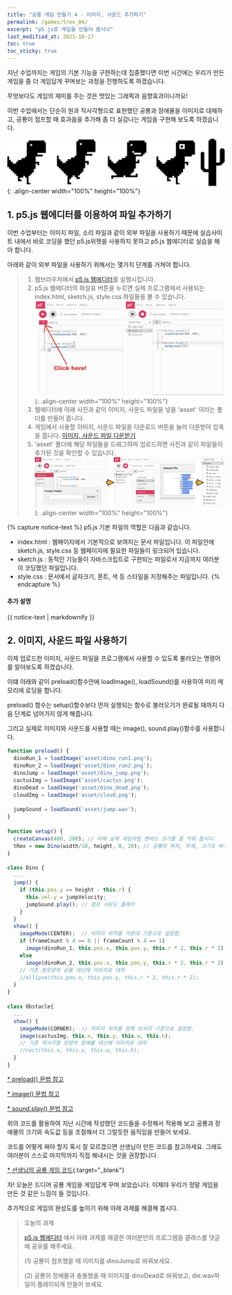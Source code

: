 ```yaml
---
title: "공룡 게임 만들기 4 - 이미지, 사운드 추가하기"
permalink: /games/trex_04/
excerpt: "p5.js로 게임을 만들어 봅시다"
last_modified_at: 2021-10-27
toc: true
toc_sticky: true
---
```


지난 수업까지는 게임의 기본 기능을 구현하는데 집중했다면 이번 시간에는 우리가 만든 게임을 좀 더 게임답게 꾸며보는 과정을 진행하도록 하겠습니다. 

무엇보다도 게임의 재미를 주는 것은 멋있는 그래픽과 음향효과이니까요! 

이번 수업에서는 단순히 원과 직사각형으로 표현했던 공룡과 장애물을 이미지로 대체하고, 공룡이 점프할 때 효과음을 추가해 좀 더 실감나는 게임을 구현해 보도록 하겠습니다.

!["공룡 게임 이미지"](/assets/images/trex_game_img.png){: .align-center width="100%" height="100%"}

## 1. p5.js 웹에디터를 이용하여 파일 추가하기

이번 수업부터는 이미지 파일, 소리 파일과 같이 외부 파일을 사용하기 때문에 실습사이트 내에서 바로 코딩을 했던 p5.js위젯을 사용하지 못하고 p5.js 웹에디터로 실습을 해야 합니다. 

아래와 같이 외부 파일을 사용하기 위해서는 몇가지 단계를 거쳐야 합니다.

> 1. 웹브라우저에서 [p5.js 웹에디터](https://editor.p5js.org/)를 실행시킵니다.
> 2. p5.js 웹에디터의 화살표 버튼을 누르면 실제 프로그램에서 사용되는 index.html, sketch.js, style.css 파일들을 볼 수 있습니다.
!["웹에디터"](/assets/images/webeditor1.png){: .align-center width="100%" height="100%"}
> 3. 웹에디터에 아래 사진과 같이 이미지, 사운드 파일을 넣을 'asset' 이라는 폴더를 만들어 줍니다.
> 4. 게임에서 사용할 이미지, 사운드 파일을 다운로드 버튼을 눌러 다운받아 압축을 풉니다. <a href="/assets/images/trex_game_asset.zip" class="btn btn--primary">이미지, 사운드 파일 다운받기</a>
> 5. 'asset' 폴더에 해당 파일들을 드래그하여 업로드하면 사진과 같이 파일들이 추가된 것을 확인할 수 있습니다.
!["웹에디터"](/assets/images/webeditor2.png){: .align-center width="100%" height="100%"}

{% capture notice-text %}
p5.js 기본 파일의 역할은 다음과 같습니다.
* index.html : 웹페이지에서 기본적으로 보여지는 문서 파일입니다. 이 파일안에 sketch.js, style.css 등 웹페이지에 필요한 파일들이 링크되어 있습니다. 
* sketch.js : 동적인 기능들이 자바스크립트로 구현되는 파일로서 지금까지 여러분이 코딩했던 파일입니다.
* style.css : 문서에서 글자크기, 폰트, 색 등 스타일을 지정해주는 파일입니다.
{% endcapture %}
<div class="notice--warning">
  <h4 class="no_toc">추가 설명</h4>
  {{ notice-text | markdownify }}
</div>

## 2. 이미지, 사운드 파일 사용하기

이제 업로드한 이미지, 사운드 파일을 프로그램에서 사용할 수 있도록 불러오는 명령어를 알아보도록 하겠습니다.

이떄 아래와 같이 preload()함수안에 loadImage(), loadSound()를 사용하여 미리 메모리에 로딩을 합니다.

preload() 함수는 setup()함수보다 먼저 실행되는 함수로 불러오기가 완료될 때까지 다음 단계로 넘어가지 않게 해줍니다.

그리고 실제로 이미지와 사운드를 사용할 때는 image(), sound.play()함수를 사용합니다.

```javascript
function preload() {
  dinoRun_1 = loadImage('asset/dino_run1.png');
  dinoRun_2 = loadImage('asset/dino_run2.png');
  dinoJump = loadImage('asset/dino_jump.png');
  cactusImg = loadImage('asset/cactus.png');
  dinoDead = loadImage('asset/dino_dead.png');
  cloudImg = loadImage('asset/cloud.png');
  
  jumpSound = loadSound('asset/jump.wav');
}

function setup() {
  createCanvas(400, 200); // 이제 실제 게임처럼 캔버스 크기를 좀 키워 봅시다.
  tRex = new Dino(width/10, height, 8, 20); // 공룡의 위치, 무게, 크기도 바꿔봅시다.
}

class Dino {
  ...
  jump() {
    if (this.pos.y == height - this.r) {
      this.vel.y = jumpVelocity;
      jumpSound.play(); // 점프 사운드 플레이
    }
  }
  show() {
    imageMode(CENTER);  // 이미지 위치를 가운데 기준으로 설정함.
    if (frameCount % 4 == 0 || frameCount % 4 == 1)
      image(dinoRun_1, this.pos.x, this.pos.y, this.r * 2, this.r * 2);
    else
      image(dinoRun_2, this.pos.x, this.pos.y, this.r * 2, this.r * 2);
    // 기존 원모양의 공룡 대신에 이미지로 대치
    //ellipse(this.pos.x, this.pos.y, this.r * 2, this.r * 2);
  }
}

class Obstacle{
  ...
  show() {
    imageMode(CORNER);  // 이미지 위치를 왼쪽 모서리 기준으로 설정함.
    image(cactusImg, this.x, this.y, this.w, this.h);
    // 기존 직사각형 모양의 장애물 대신에 이미지로 대치
    //rect(this.x, this.y, this.w, this.h);
  }
}
```

[* preload() 문법 참고](https://p5js.org/ko/reference/#/p5/preload "ref")

[* image() 문법 참고](https://p5js.org/ko/reference/#/p5/image "ref")

[* sound.play() 문법 참고](https://p5js.org/ko/reference/#/p5.SoundFile/play "ref")

위의 코드를 활용하여 지난 시간에 작성했던 코드들을 수정해서 적용해 보고 공룡과 장애물의 크기와 속도값 등을 조절해서 더 그럴듯한 움직임을 만들어 보세요.

코드를 어떻게 짜야 할지 혹시 잘 모르겠으면 선생님이 만든 코드를 참고하세요. 그래도 여러분이 스스로 마지막까지 직접 해내시는 것을 권장합니다.

[* 선생님의 공룡 게임 코드](https://editor.p5js.org/physics-mulberry/sketches/NwwwHLWH6){:target="_blank"}

자! 오늘은 드디어 공룡 게임을 게임답게 꾸며 보았습니다. 이제야 우리가 정말 게임을 만든 것 같은 느낌이 들 것입니다.

추가적으로 게임의 완성도를 높이기 위해 아래 과제를 해결해 봅시다.

> 오늘의 과제 
> 
> [p5.js 웹에디터](https://editor.p5js.org/) 에서 아래 과제를 해결한 여러분만의 프로그램을 클래스룸 댓글에 공유를 해주세요. 
>
> (1) 공룡이 점프했을 때 이미지를 dinoJump로 바꿔보세요. 
>
> (2) 공룡이 장애물과 충돌했을 때 이미지를 dinoDead로 바꿔보고, die.wav파일이 플레이되게 만들어 보세요. 

